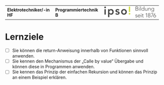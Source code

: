 |                             |                          |                                        |
| --------------------------- | ------------------------ | -------------------------------------- |
| **Elektrotechniker/-in HF** | **Programmiertechnik B** | ![IPSO Logo](./x_gitres/ipso_logo.png) |

# Lernziele

- [ ] Sie können die return-Anweisung innerhalb von Funktionen sinnvoll anwenden. 
- [ ] Sie kennen den Mechanismus der „Calle by value“ Übergabe und können diese in Programmen anwenden.
- [ ] Sie  kennen das Prinzip der einfachen Rekursion und können das Prinzip an einem Beispiel erklären.
